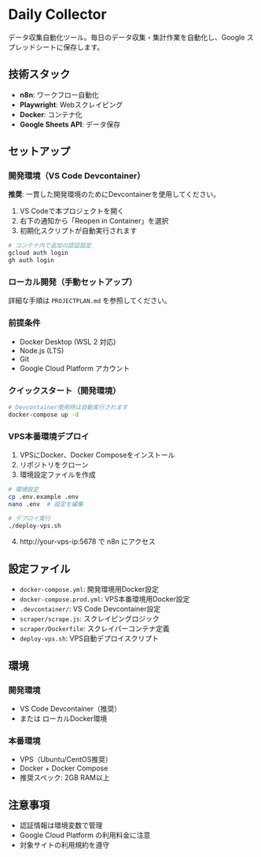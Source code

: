 # Daily Collector

データ収集自動化ツール。毎日のデータ収集・集計作業を自動化し、Google スプレッドシートに保存します。

## 技術スタック

- **n8n**: ワークフロー自動化
- **Playwright**: Webスクレイピング
- **Docker**: コンテナ化
- **Google Sheets API**: データ保存

## セットアップ

### 開発環境（VS Code Devcontainer）

**推奨**: 一貫した開発環境のためにDevcontainerを使用してください。

1. VS Codeで本プロジェクトを開く
2. 右下の通知から「Reopen in Container」を選択
3. 初期化スクリプトが自動実行されます

```bash
# コンテナ内で追加の認証設定
gcloud auth login
gh auth login
```

### ローカル開発（手動セットアップ）

詳細な手順は `PROJECTPLAN.md` を参照してください。

### 前提条件

- Docker Desktop (WSL 2 対応)
- Node.js (LTS)
- Git
- Google Cloud Platform アカウント

### クイックスタート（開発環境）

```bash
# Devcontainer使用時は自動実行されます
docker-compose up -d
```

### VPS本番環境デプロイ

1. VPSにDocker、Docker Composeをインストール
2. リポジトリをクローン
3. 環境設定ファイルを作成

```bash
# 環境設定
cp .env.example .env
nano .env  # 設定を編集

# デプロイ実行
./deploy-vps.sh
```

4. http://your-vps-ip:5678 で n8n にアクセス

## 設定ファイル

- `docker-compose.yml`: 開発環境用Docker設定
- `docker-compose.prod.yml`: VPS本番環境用Docker設定
- `.devcontainer/`: VS Code Devcontainer設定
- `scraper/scrape.js`: スクレイピングロジック
- `scraper/Dockerfile`: スクレイパーコンテナ定義
- `deploy-vps.sh`: VPS自動デプロイスクリプト

## 環境

### 開発環境
- VS Code Devcontainer（推奨）
- または ローカルDocker環境

### 本番環境
- VPS（Ubuntu/CentOS推奨）
- Docker + Docker Compose
- 推奨スペック: 2GB RAM以上

## 注意事項

- 認証情報は環境変数で管理
- Google Cloud Platform の利用料金に注意
- 対象サイトの利用規約を遵守
